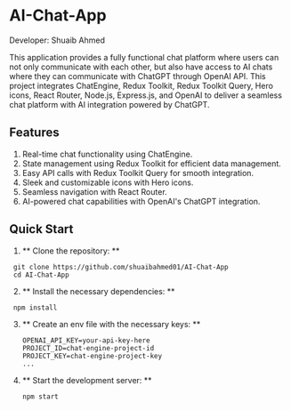 # AI-Chat-App

Developer: Shuaib Ahmed 

This application provides a fully functional chat platform where users can not only communicate with each other, but also have access to AI chats where they can communicate with ChatGPT through OpenAI API. This project integrates ChatEngine, Redux Toolkit, Redux Toolkit Query, Hero icons, React Router, Node.js, Express.js, and OpenAI to deliver a seamless chat platform with AI integration powered by ChatGPT.


## Features
1. Real-time chat functionality using ChatEngine.
2. State management using Redux Toolkit for efficient data management.
3. Easy API calls with Redux Toolkit Query for smooth integration.
4. Sleek and customizable icons with Hero icons.
5. Seamless navigation with React Router.
6. AI-powered chat capabilities with OpenAI's ChatGPT integration.

## Quick Start

1. ** Clone the repository: **
  ```shell
   git clone https://github.com/shuaibahmed01/AI-Chat-App
   cd AI-Chat-App
   ```
2. ** Install the necessary dependencies: **
  ```shell
   npm install
   ```
3. ** Create an env file with the necessary keys: **
   ```shell
   OPENAI_API_KEY=your-api-key-here
   PROJECT_ID=chat-engine-project-id
   PROJECT_KEY=chat-engine-project-key
   ...
   ```
4. ** Start the development server: **
   ```shell
   npm start
   ```



